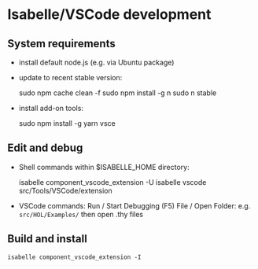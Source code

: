 # Isabelle/VSCode development #

## System requirements ##

* install default node.js (e.g. via Ubuntu package)

* update to recent stable version:

    sudo npm cache clean -f
    sudo npm install -g n
    sudo n stable

* install add-on tools:

    sudo npm install -g yarn vsce


## Edit and debug ##

* Shell commands within $ISABELLE_HOME directory:

    isabelle component_vscode_extension -U
    isabelle vscode src/Tools/VSCode/extension

* VSCode commands:
    Run / Start Debugging (F5)
    File / Open Folder: e.g. `src/HOL/Examples/` then open .thy files


## Build and install ##

    isabelle component_vscode_extension -I
